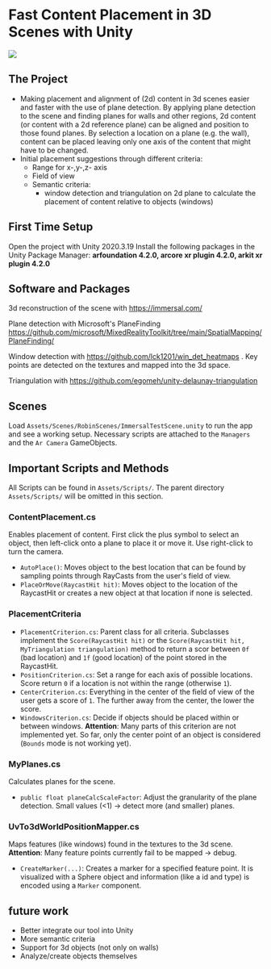 # Fast Content Placement in 3D Scenes with Unity
![](demo1.gif)
## The Project
- Making placement and alignment of (2d) content in 3d scenes easier and faster with the use of plane detection. By applying plane detection to the scene and finding planes for walls and other regions, 2d content (or content with a 2d reference plane) can be aligned and position to those found planes. By selection a location on a plane (e.g. the wall), content can be placed leaving only one axis of the content that might have to be changed. 
- Initial placement suggestions through different criteria:
    - Range for x-,y-,z- axis
    - Field of view
    - Semantic criteria:
        - window detection and triangulation on 2d plane to calculate the placement of content relative to objects (windows)

## First Time Setup
Open the project with Unity 2020.3.19
Install the following packages in the Unity Package Manager:
**arfoundation 4.2.0, arcore xr plugin 4.2.0, arkit xr plugin 4.2.0**

## Software and Packages
3d reconstruction of the scene with https://immersal.com/

Plane detection with Microsoft's PlaneFinding https://github.com/microsoft/MixedRealityToolkit/tree/main/SpatialMapping/PlaneFinding/

Window detection with https://github.com/lck1201/win_det_heatmaps . Key points are detected on the textures and mapped into the 3d space.

Triangulation with https://github.com/egomeh/unity-delaunay-triangulation

## Scenes
Load `Assets/Scenes/RobinScenes/ImmersalTestScene.unity` to run the app and see a working setup. Necessary scripts are attached to the `Managers` and the `Ar Camera` GameObjects.

## Important Scripts and Methods
All Scripts can be found in `Assets/Scripts/`. The parent directory `Assets/Scripts/` will be omitted in this section.

### ContentPlacement.cs
Enables placement of content. First click the plus symbol to select an object, then left-click onto a plane to place it or move it. Use right-click to turn the camera. 
- `AutoPlace()`: Moves object to the best location that can be found by sampling points through RayCasts from the user's field of view. 
- `PlaceOrMove(RaycastHit hit)`: Moves object to the location of the RaycastHit or creates a new object at that location if none is selected. 

### PlacementCriteria
- `PlacementCriterion.cs`: Parent class for all criteria. Subclasses implement the `Score(RaycastHit hit)` or the `Score(RaycastHit hit, MyTriangulation triangulation)` method to return a scor between `0f` (bad location) and `1f` (good location) of the point stored in the RaycastHit.  
- `PositionCriterion.cs`: Set a range for each axis of possible locations. Score return `0` if a location is not within the range (otherwise `1`).
- `CenterCriterion.cs`: Everything in the center of the field of view of the user gets a score of `1`. The further away from the center, the lower the score.
- `WindowsCriterion.cs`: Decide if objects should be placed within or between windows. **Attention**: Many parts of this criterion are not implemented yet. So far, only the center point of an object is considered (`Bounds` mode is not working yet).

### MyPlanes.cs
Calculates planes for the scene. 
- `public float planeCalcScaleFactor`: Adjust the granularity of the plane detection. Small values (<1) -> detect more (and smaller) planes.


### UvTo3dWorldPositionMapper.cs
Maps features (like windows) found in the textures to the 3d scene. **Attention**: Many feature points currently fail to be mapped -> debug.
- `CreateMarker(...)`: Creates a marker for a specified feature point. It is visualized with a Sphere object and information (like a id and type) is encoded using a `Marker` component. 


## future work
- Better integrate our tool into Unity
- More semantic criteria
- Support for 3d objects (not only on walls)
- Analyze/create objects themselves
